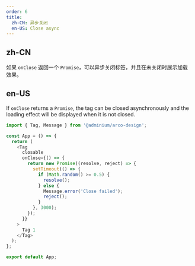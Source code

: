 ```yaml
---
order: 6
title:
  zh-CN: 异步关闭
  en-US: Close async
---
```


## zh-CN

如果 `onClose` 返回一个 `Promise`，可以异步关闭标签，并且在未关闭时展示加载效果。

## en-US

If `onClose` returns a `Promise`, the tag can be closed asynchronously and the loading effect will be displayed when it is not closed.

```js
import { Tag, Message } from '@adminium/arco-design';

const App = () => {
  return (
    <Tag
      closable
      onClose={() => {
        return new Promise((resolve, reject) => {
          setTimeout(() => {
            if (Math.random() >= 0.5) {
              resolve();
            } else {
              Message.error('Close failed');
              reject();
            }
          }, 3000);
        });
      }}
    >
      Tag 1
    </Tag>
  );
};

export default App;
```
